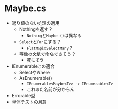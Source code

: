 Maybe.cs
==

- 返り値のない処理の適用
  - Nothingを返す？
    - `Nothing`と`Maybe ()`は異なる
  - `Select`と`For`にする？
    - `FlatMap`は`SelectMany`？
  - 写像の文脈で命名できそう？
    - 死にそう
- IEnumerableとの適合
  - SelectやWhere
  - AsEnumerable()
    - `IEnumerable<Maybe<T>> -> IEnumerable<T>`
    - これまた名前が分からん
- Errorable型
- 単体テストの用意